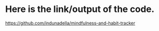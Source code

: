 # Here is the link/output of the code.
https://github.com/indunadella/mindfulness-and-habit-tracker
